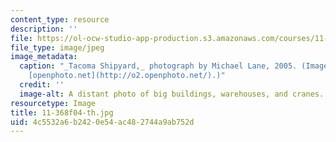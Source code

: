 ```yaml
---
content_type: resource
description: ''
file: https://ol-ocw-studio-app-production.s3.amazonaws.com/courses/11-368-environmental-justice-fall-2004/4c5532a6b2420e54ac482744a9ab752d_11-368f04-th.jpg
file_type: image/jpeg
image_metadata:
  caption: "_Tacoma Shipyard,_ photograph by Michael Lane, 2005. (Image courtesy of\_\
    [openphoto.net](http://o2.openphoto.net/).)"
  credit: ''
  image-alt: A distant photo of big buildings, warehouses, and cranes.
resourcetype: Image
title: 11-368f04-th.jpg
uid: 4c5532a6-b242-0e54-ac48-2744a9ab752d
---
```

